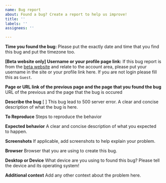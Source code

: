 ```yaml
---
name: Bug report
about: Found a bug? Create a report to help us improve!
title: ''
labels: ''
assignees: ''

---
```


**Time you found the bug:**
Please put the exactly date and time that you find this bug and put the timezone too.

**[Beta website only] Username or your profile page link:**
If this bug report is from the [beta website](https://beta.ruleset.info) and relate to the account area, please put your username in the site or your profile link here. If you are not login please fill this as `Guest`.

**Page or URL link of the previous page and the page that you found the bug**
URL of the previous and the page that the bug is occured

**Describe the bug**
[ ] This bug lead to 500 server error.
A clear and concise description of what the bug is here.

**To Reproduce**
Steps to reproduce the behavior

**Expected behavior**
A clear and concise description of what you expected to happen.

**Screenshots**
If applicable, add screenshots to help explain your problem.

**Browser**
Browser that you are using to create this bug.

**Desktop or Device**
What device are you using to found this bug? Please tell the device and its operating system!

**Additional context**
Add any other context about the problem here.

